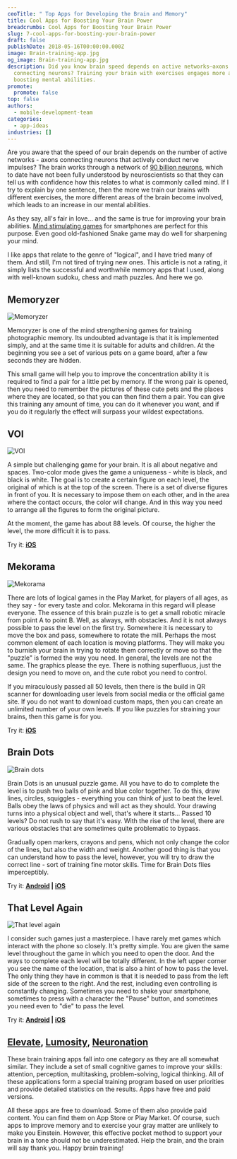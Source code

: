 ```yaml
---
ceoTitle: " Top Apps for Developing the Brain and Memory"
title: Cool Apps for Boosting Your Brain Power
breadcrumbs: Cool Apps for Boosting Your Brain Power
slug: 7-cool-apps-for-boosting-your-brain-power
draft: false
publishDate: 2018-05-16T00:00:00.000Z
image: Brain-training-app.jpg
og_image: Brain-training-app.jpg
description: Did you know brain speed depends on active networks—axons
  connecting neurons? Training your brain with exercises engages more areas,
  boosting mental abilities.
promote:
  promote: false
top: false
authors:
  - mobile-development-team
categories:
  - app-ideas
industries: []
---
```

Are you aware that the speed of our brain depends on the number of active networks - axons connecting neurons that actively conduct nerve impulses? The brain works through a network of <a href="https://en.wikipedia.org/wiki/Human_brain" rel="nofollow" target="_blank">90 billion neurons</a>, which to date have not been fully understood by neuroscientists so that they can tell us with confidence how this relates to what is commonly called mind. If I try to explain by one sentence, then the more we train our brains with different exercises, the more different areas of the brain become involved, which leads to an increase in our mental abilities.

As they say, all's fair in love... and the same is true for improving your brain abilities. <a href="https://www.sciencedaily.com/releases/2014/06/140624092528.htm" rel="nofollow" target="_blank">Mind stimulating games</a> for smartphones are perfect for this purpose. Even good old-fashioned Snake game may do well for sharpening your mind.

I like apps that relate to the genre of "logical", and I have tried many of them. And still, I'm not tired of trying new ones. This article is not a rating, it simply lists the successful and worthwhile memory apps that I used, along with well-known sudoku, chess and math puzzles. And here we go.

## Memoryzer

![Memoryzer](Memoryzer.png)

Memoryzer is one of the mind strengthening games for training photographic memory. Its undoubted advantage is that it is implemented simply, and at the same time it is suitable for adults and children. At the beginning you see a set of various pets on a game board, after a few seconds they are hidden.

This small game will help you to improve the concentration ability it is required to find a pair for a little pet by memory. If the wrong pair is opened, then you need to remember the pictures of these cute pets and the places where they are located, so that you can then find them a pair. You can give this training any amount of time, you can do it whenever you want, and if you do it regularly the effect will surpass your wildest expectations.

## VOI

![VOI](Voi.png)

A simple but challenging game for your brain. It is all about negative and spaces. Two-color mode gives the game a uniqueness - white is black, and black is white. The goal is to create a certain figure on each level, the original of which is at the top of the screen. There is a set of diverse figures in front of you. It is necessary to impose them on each other, and in the area where the contact occurs, the color will change. And in this way you need to arrange all the figures to form the original picture.

At the moment, the game has about 88 levels. Of course, the higher the level, the more difficult it is to pass.

Try it: **<a href="https://itunes.apple.com/us/app/voi/id1110376793?mt=8" rel="nofollow" target="_blank">iOS</a>**

## Mekorama

![Mekorama](Mekorama.png)

There are lots of logical games in the Play Market, for players of all ages, as they say - for every taste and color. Mekorama in this regard will please everyone. The essence of this brain puzzle is to get a small robotic miracle from point A to point B. Well, as always, with obstacles. And it is not always possible to pass the level on the first try. Somewhere it is necessary to move the box and pass, somewhere to rotate the mill. Perhaps the most common element of each location is moving platforms. They will make you to burnish your brain in trying to rotate them correctly or move so that the "puzzle" is formed the way you need. In general, the levels are not the same. The graphics please the eye. There is nothing superfluous, just the design you need to move on, and the cute robot you need to control.

If you miraculously passed all 50 levels, then there is the build in QR scanner for downloading user levels from social media or the official game site. If you do not want to download custom maps, then you can create an unlimited number of your own levels. If you like puzzles for straining your brains, then this game is for you.

Try it: **<a href="https://itunes.apple.com/us/app/mekorama/id1079464948?mt=8" rel="nofollow" target="_blank">iOS</a>**

## Brain Dots

![Brain dots](Brain-dots.png)

Brain Dots is an unusual puzzle game. All you have to do to complete the level is to push two balls of pink and blue color together. To do this, draw lines, circles, squiggles - everything you can think of just to beat the level. Balls obey the laws of physics and will act as they should. Your drawing turns into a physical object and well, that's where it starts… Passed 10 levels? Do not rush to say that it's easy. With the rise of the level, there are various obstacles that are sometimes quite problematic to bypass.

Gradually open markers, crayons and pens, which not only change the color of the lines, but also the width and weight. Another good thing is that you can understand how to pass the level, however, you will try to draw the correct line - sort of training fine motor skills. Time for Brain Dots flies imperceptibly.

Try it: **<a href="https://play.google.com/store/apps/details?id=jp.co.translimit.braindots" rel="nofollow" target="_blank">Android</a> | <a href="https://itunes.apple.com/us/app/brain-dots-draw-and-solve/id1004227662?mt=8" rel="nofollow" target="_blank">iOS</a>**

## That Level Again

![That level again](That-level-again.png)

I consider such games just a masterpiece. I have rarely met games which interact with the phone so closely. It's pretty simple. You are given the same level throughout the game in which you need to open the door. And the ways to complete each level will be totally different. In the left upper corner you see the name of the location, that is also a hint of how to pass the level. The only thing they have in common is that it is needed to pass from the left side of the screen to the right. And the rest, including even controlling is constantly changing. Sometimes you need to shake your smartphone, sometimes to press with a character the "Pause" button, and sometimes you need even to "die" to pass the level.

Try it: **<a href="https://play.google.com/store/apps/details?id=ru.iamtagir.game.android" rel="nofollow" target="_blank">Android</a> | <a href="https://itunes.apple.com/us/app/that-level-again/id1015720340?mt=8" rel="nofollow" target="_blank">iOS</a>**

## <a href="https://play.google.com/store/apps/details?id=com.wonder" rel="nofollow" target="_blank">Elevate</a>, <a href="https://play.google.com/store/apps/details?id=com.lumoslabs.lumosity" rel="nofollow" target="_blank">Lumosity</a>, <a href="https://play.google.com/store/apps/details?id=air.nn.mobile.app.main" rel="nofollow" target="_blank">Neuronation</a>

These brain training apps fall into one category as they are all somewhat similar. They include a set of small cognitive games to improve your skills: attention, perception, multitasking, problem-solving, logical thinking. All of these applications form a special training program based on user priorities and provide detailed statistics on the results. Apps have free and paid versions.

All these apps are free to download. Some of them also provide paid content. You can find them on App Store or Play Market. Of course, such apps to improve memory and to exercise your gray matter are unlikely to make you Einstein. However, this effective pocket method to support your brain in a tone should not be underestimated. Help the brain, and the brain will say thank you.
Happy brain training!
